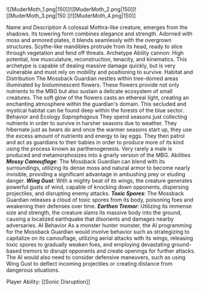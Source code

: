 ![[MuderMoth_1.png|150]]![[MuderMoth_2.png|150]]![[MuderMoth_3.png|150 ]]![[MuderMoth_4.png|150]]

Name and Description
	A colossal Mothra-like creature, emerges from the shadows. Its towering form combines elegance and strength. Adorned with moss and armored plates, it blends seamlessly with the overgrown structures. Scythe-like mandibles protrude from its head, ready to slice through vegetation and fend off threats.
Archetype
	Ability cannon: High potential, low musculature, reconstruction, tenacity, and kinematics. This archetype is capable of dealing massive damage quickly, but is very vulnerable and must rely on mobility and positioning to survive. 
Habitat and Distribution
	The Mossback Guardian nestles within tree-domed areas illuminated by bioluminescent flowers. These flowers provide not only nutrients to the MBG but also sustain a delicate ecosystem of small creatures. The soft glow of the flowers casts an ethereal light, creating an enchanting atmosphere within the guardian's domain. This secluded and mystical habitat can be found deep within the forests of the blue sector.
Behavior and Ecology
	*Saprophagous*
	They spend seasons just collecting nutrients in order to survive in harsher seasons due to weather. They hibernate just as bears do and once the warmer seasons start up, they use the excess amount of nutrients and energy to lay eggs. They then patrol and act as guardians to their babies in order to produce more of its kind using the process known as parthenogenesis. Very rarely a male is produced and metamorphosizes into a gnarly version of the MBG. 
Abilities
	***Mossy Camouflage***: The Mossback Guardian can blend with its surroundings, utilizing its dense moss and natural armor to become nearly invisible, providing a significant advantage in ambushing prey or eluding danger.
	***Wing Gust***: With a mighty beat of its wings, the creature generates powerful gusts of wind, capable of knocking down opponents, dispersing projectiles, and disrupting enemy attacks. 
	***Toxic Spores***: The Mossback Guardian releases a cloud of toxic spores from its body, poisoning foes and weakening their defenses over time.
	***Earthen Tremor***: Utilizing its immense size and strength, the creature slams its massive body into the ground, causing a localized earthquake that disorients and damages nearby adversaries.
AI Behavior
	As a monster hunter monster, the AI programming for the Mossback Guardian would involve behavior such as strategizing to capitalize on its camouflage, utilizing aerial attacks with its wings, releasing toxic spores to gradually weaken foes, and employing devastating ground-based tremors to disrupt opponents and create openings for further attacks. The AI would also need to consider defensive maneuvers, such as using Wing Gust to deflect incoming projectiles or creating distance from dangerous situations.

Player Ability:  [[Sonic Disruption]]




